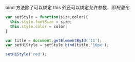 bind 方法除了可以绑定 this 外还可以绑定允许参数，即*柯里化*

```JavaScript
var setStyle = function(size,color){
  this.style.fontSize = size;
  this.style.color = color;
}

var title = document.getElementById('t1');
var setH1Style = setStyle.bind(title,'16px');

setH1Style('red');
```
